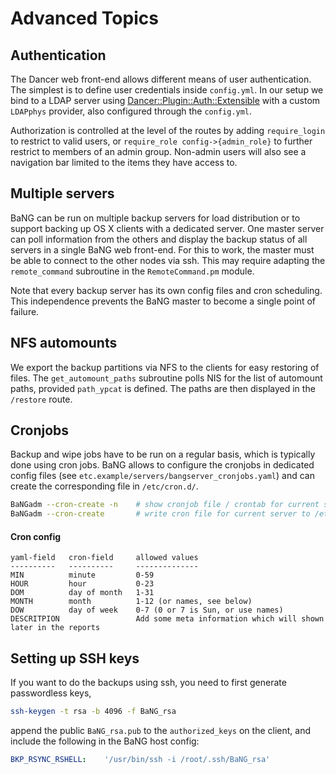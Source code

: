 Advanced Topics
===============


Authentication
--------------

The Dancer web front-end allows different means of user authentication. The simplest is to define user credentials inside `config.yml`. In our setup we bind to a LDAP server using [Dancer::Plugin::Auth::Extensible](http://search.cpan.org/dist/Dancer-Plugin-Auth-Extensible/) with a custom `LDAPphys` provider, also configured through the `config.yml`.

Authorization is controlled at the level of the routes by adding `require_login` to restrict to valid users, or `require_role config->{admin_role}` to further restrict to members of an admin group. Non-admin users will also see a navigation bar limited to the items they have access to.


Multiple servers
----------------

BaNG can be run on multiple backup servers for load distribution or to support backing up OS X clients with a dedicated server. One master server can poll information from the others and display the backup status of all servers in a single BaNG web front-end. For this to work, the master must be able to connect to the other nodes via ssh. This may require adapting the `remote_command` subroutine in the `RemoteCommand.pm` module.

Note that every backup server has its own config files and cron scheduling. This independence prevents the BaNG master to become a single point of failure.


NFS automounts
--------------

We export the backup partitions via NFS to the clients for easy restoring of files. The `get_automount_paths` subroutine polls NIS for the list of automount paths, provided `path_ypcat` is defined. The paths are then displayed in the `/restore` route.


Cronjobs
--------

Backup and wipe jobs have to be run on a regular basis, which is typically done using cron jobs. BaNG allows to configure the cronjobs in dedicated config files (see `etc.example/servers/bangserver_cronjobs.yaml`) and can create the corresponding file in `/etc/cron.d/`.

```sh
BaNGadm --cron-create -n    # show cronjob file / crontab for current server
BaNGadm --cron-create       # write cron file for current server to /etc/cron.d/
```

#### Cron config

    yaml-field   cron-field     allowed values
    ----------   ----------     --------------
    MIN          minute         0-59
    HOUR         hour           0-23
    DOM          day of month   1-31
    MONTH        month          1-12 (or names, see below)
    DOW          day of week    0-7 (0 or 7 is Sun, or use names)
    DESCRITPION                 Add some meta information which will shown later in the reports


Setting up SSH keys
-------------------

If you want to do the backups using ssh, you need to first generate passwordless keys,

```sh
ssh-keygen -t rsa -b 4096 -f BaNG_rsa
```

append the public `BaNG_rsa.pub` to the `authorized_keys` on the client, and include the following in the BaNG host config:

```yaml
BKP_RSYNC_RSHELL:    '/usr/bin/ssh -i /root/.ssh/BaNG_rsa'
```
